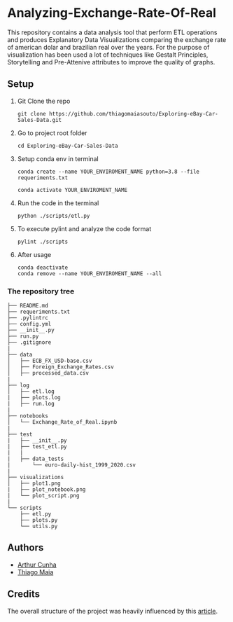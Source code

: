 # Analyzing-Exchange-Rate-Of-Real
This repository contains a data analysis tool that perform ETL operations and produces Explanatory Data Visualizations comparing the exchange rate of american dolar and brazilian real over the years. For the purpose of visualization has been used a lot of techniques like Gestalt Principles, Storytelling and Pre-Attenive attributes to improve the quality of graphs.

## Setup

1. Git Clone the repo
   ```
   git clone https://github.com/thiagomaiasouto/Exploring-eBay-Car-Sales-Data.git
   ```

2. Go to project root folder
   ```
   cd Exploring-eBay-Car-Sales-Data
   ```

3. Setup conda env in terminal
   ```
   conda create --name YOUR_ENVIROMENT_NAME python=3.8 --file requeriments.txt

   conda activate YOUR_ENVIROMENT_NAME
   ```

4. Run the code in the terminal
   
   ```
   python ./scripts/etl.py
   ```

5. To execute pylint and analyze the code format

    ```
    pylint ./scripts
    ```

6. After usage
   
   ```
   conda deactivate
   conda remove --name YOUR_ENVIROMENT_NAME --all
   ```

### The repository tree
```
├── README.md
├── requeriments.txt
├── .pylintrc
├── config.yml
├── __init__.py
├── run.py
├── .gitignore
|
├── data
│   ├── ECB_FX_USD-base.csv          
│   ├── Foreign_Exchange_Rates.csv              
│   ├── processed_data.csv  
|          
├── log
│   ├── etl.log
|   ├── plots.log
|   ├── run.log
|               
├── notebooks
│   └── Exchange_Rate_of_Real.ipynb
|
├── test
|   ├── __init__.py
|   ├── test_etl.py
|   |
|   ├── data_tests
|       └── euro-daily-hist_1999_2020.csv
|
├── visualizations
│   ├── plot1.png
|   ├── plot_notebook.png
|   └── plot_script.png
|
└── scripts
    ├── etl.py           
    ├── plots.py                
    └── utils.py

```
## Authors
- [Arthur Cunha](https://github.com/arthurfpcl22)
- [Thiago Maia](https://github.com/thiagomaiasouto)

## Credits
The overall structure of the project was heavily influenced by this [article](https://towardsdatascience.com/from-jupyter-notebook-to-sc-582978d3c0c).